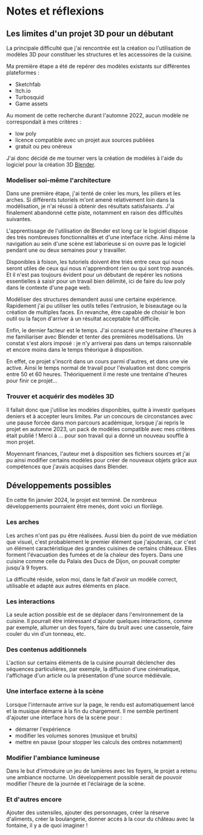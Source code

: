 # Notes et réflexions

## Les limites d'un projet 3D pour un débutant

La principale difficulté que j'ai rencontrée est la création ou l'utilisation de modèles 3D pour constituer les structures et les accessoires de la cuisine.

Ma première étape a été de repérer des modèles existants sur différentes plateformes :

- Sketchfab
- Itch.io
- Turbosquid
- Game assets

Au moment de cette recherche durant l'automne 2022, aucun modèle ne correspondait à mes critères :

- low poly
- licence compatible avec un projet aux sources publiées
- gratuit ou peu onéreux

J'ai donc décidé de me tourner vers la création de modèles à l'aide du logiciel pour la création 3D [Blender]().

### Modeliser soi-même l'architecture

Dans une première étape, j'ai tenté de créer les murs, les piliers et les arches. Si différents tutoriels m'ont amené relativement loin dans la modélisation, je n'ai réussi à obtenir des résultats satisfaisants. J'ai finalement abandonné cette piste, notamment en raison des difficultés suivantes.

L'apprentissage de l'utilisation de Blender est long car le logiciel dispose des très nombreuses fonctionnalités et d'une interface riche. Ainsi même la navigation au sein d'une scène est laborieuse si on ouvre pas le logiciel pendant une ou deux semaines pour y travailler.

Disponibles à foison, les tutoriels doivent être triés entre ceux qui nous seront utiles de ceux qui nous n'apprendront rien ou qui sont trop avancés. Et il n'est pas toujours évident pour un débutant de repérer les notions essentielles à saisir pour un travail bien délimité, ici de faire du low poly dans le contexte d'une page web.

Modéliser des structures demandent aussi une certaine expérience. Rapidement j'ai pu utiliser les outils telles l'extrusion, le biseautage ou la création de multiples faces. En revanche, être capable de choisir le bon outil ou la façon d'arriver à un résultat acceptable fut difficile.

Enfin, le dernier facteur est le temps. J'ai consacré une trentaine d'heures à me familiariser avec Blender et tenter des premières modélisations. Un constat s'est alors imposé : je n'y arriverai pas dans un temps raisonnable et encore moins dans le temps théorique à disposition.

En effet, ce projet s'inscrit dans un cours parmi d'autres, et dans une vie active. Ainsi le temps normal de travail pour l'évaluation est donc compris entre 50 et 60 heures. Théoriquement il me reste une trentaine d'heures pour finir ce projet...

### Trouver et acquérir des modèles 3D

Il fallait donc que j'utilise les modèles disponibles, quitte à investir quelques deniers et à accepter leurs limites. Par un concours de circonstances avec une pause forcée dans mon parcours académique, lorsque j'ai repris le projet en automne 2023, un pack de modèles compatible avec mes critères était publié ! Merci à ... pour son travail qui a donné un nouveau souffle à mon projet.

Moyennant finances, l'auteur met à disposition ses fichiers sources et j'ai pu ainsi modifier certains modèles pour créer de nouveaux objets grâce aux compétences que j'avais acquises dans Blender.

## Développements possibles

En cette fin janvier 2024, le projet est terminé. De nombreux développements pourraient être menés, dont voici un florilège.

### Les arches

Les arches n'ont pas pu être réalisées. Aussi bien du point de vue médiation que visuel, c'est probablement le premier élément que j'ajouterais, car c'est un élément caractéristique des grandes cuisines de certains châteaux. Elles forment l'évacuation des fumées et de la chaleur des foyers. Dans une cuisine comme celle du Palais des Ducs de Dijon, on pouvait compter jusqu'à 9 foyers.

La difficulté réside, selon moi, dans le fait d'avoir un modèle correct, utilisable et adapté aux autres éléments en place.

### Les interactions

La seule action possible est de se déplacer dans l'environnement de la cuisine. Il pourrait être intéressant d'ajouter quelques interactions, comme par exemple, allumer un des foyers, faire du bruit avec une casserole, faire couler du vin d'un tonneau, etc.

### Des contenus additionnels

L'action sur certains éléments de la cuisine pourrait déclencher des séquences particulières, par exemple, la diffusion d'une cinématique, l'affichage d'un article ou la présentation d'une source médiévale.

### Une interface externe à la scène

Lorsque l'internaute arrive sur la page, le rendu est automatiquement lancé et la musique démarre à la fin du chargement. Il me semble pertinent d'ajouter une interface hors de la scène pour :

- démarrer l'expérience
- modifier les volumes sonores (musique et bruits)
- mettre en pause (pour stopper les calculs des ombres notamment)

### Modifier l'ambiance lumineuse

Dans le but d'introduire un jeu de lumières avec les foyers, le projet a retenu une ambiance nocturne. Un développement possible serait de pouvoir modifier l'heure de la journée et l'éclairage de la scène.

### Et d'autres encore

Ajouter des ustensiles, ajouter des personnages, créer la réserve d'aliments, créer la boulangerie, donner accès à la cour du château avec la fontaine, il y a de quoi imaginer !
